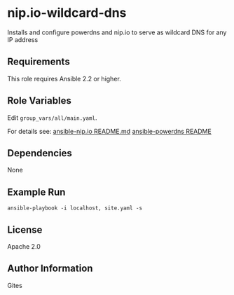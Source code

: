 nip.io-wildcard-dns
========

Installs and configure powerdns and nip.io to serve as wildcard DNS for any IP address

Requirements
------------

This role requires Ansible 2.2 or higher.

Role Variables
--------------

Edit `group_vars/all/main.yaml`.

For details see:
[ansible-nip.io README.md](https://github.com/gites/ansible-nip.io/blob/master/README.md)
[ansible-powerdns README](https://github.com/gites/ansible-powerdns/blob/master/README.md)

Dependencies
------------

None

Example Run
----------------

```shell
ansible-playbook -i localhost, site.yaml -s
```

License
-------

Apache 2.0

Author Information
------------------

Gites
